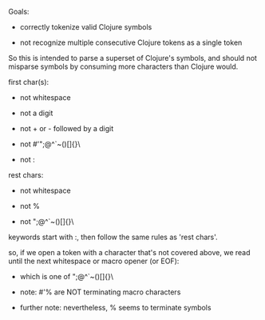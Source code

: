 ﻿Goals:

 - correctly tokenize valid Clojure symbols

 - not recognize multiple consecutive Clojure tokens as a single token

So this is intended to parse a superset of Clojure's symbols, and should
not misparse symbols by consuming more characters than Clojure would.


first char(s):

 - not whitespace

 - not a digit

 - not + or - followed by a digit

 - not #'";@^`~()[]{}\

 - not :

rest chars:

 - not whitespace

 - not %

 - not ";@^`~()[]{}\


keywords start with :, then follow the same rules as 'rest chars'.


so, if we open a token with a character that's not covered above,
 we read until the next whitespace or macro opener (or EOF):

 - which is one of   ";@^`~()[]{}\

 - note:   #'%   are NOT terminating macro characters

 - further note:  nevertheless, % seems to terminate symbols
